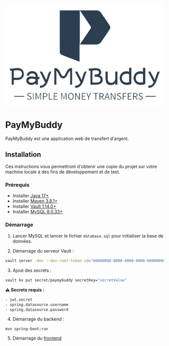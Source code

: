 ![Logo.png](.readme%2FLogo.png)

# PayMyBuddy
PayMyBuddy est une application web de transfert d'argent.

## Installation

Ces instructions vous permettront d'obtenir une copie du projet sur votre machine locale à des fins de développement et
de test.

### Prérequis

* Installer <a target="_blank" href="https://www.oracle.com/java/technologies/javase/jdk17-archive-downloads.html">Java
  17+</a>
* Installer <a target="_blank" href="https://maven.apache.org/download.cgi">Maven 3.8.1+</a>
* Installer <a target="_blank" href="https://developer.hashicorp.com/vault/tutorials/getting-started/getting-started-install#install-vault">Vault 1.14.0+</a>
* Installer <a target="_blank" href="https://dev.mysql.com/downloads/mysql/">MySQL 8.0.33+</a>

### Démarrage

1. Lancer MySQL et lancer le fichier `database.sql` pour initialiser la base de données.


2. Démarrage du serveur Vault :

```bash
vault server -dev --dev-root-token-id="00000000-0000-0000-0000-000000000000"
```

3. Ajout des secrets :

```bash
vault kv put secret/paymybuddy secretKey="secretValue"
```
**⚠️ Secrets requis :**
```
- jwt.secret
- spring.datasource.username
- spring.datasource.password
```

4. Démarrage du backend :

```bash
mvn spring-boot:run
```

5. Démarrage du <a href="https://github.com/NextSap/JAVA.oc-6.front">frontend<a/>